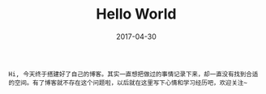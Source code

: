 ﻿---
layout: post
title: Hello World
date: 2017-04-30 
description: 第一篇博文
tag: 随笔
---   

    Hi, 今天终于搭建好了自己的博客。其实一直想把做过的事情记录下来，却一直没有找到合适的空间。有了博客就不存在这个问题啦，以后就在这里写下心情和学习经历吧，欢迎关注~
